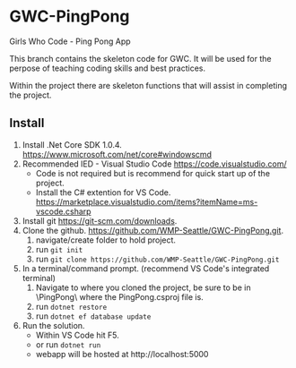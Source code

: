 # GWC-PingPong
Girls Who Code - Ping Pong App

This branch contains the skeleton code for GWC.
It will be used for the perpose of teaching coding skills and best practices.

Within the project there are skeleton functions that will assist in completing the project.

## Install

1. Install .Net Core SDK 1.0.4. https://www.microsoft.com/net/core#windowscmd
2. Recommended IED - Visual Studio Code https://code.visualstudio.com/
    - Code is not required but is recommend for quick start up of the project.
    - Install the C# extention for VS Code. https://marketplace.visualstudio.com/items?itemName=ms-vscode.csharp
3. Install git https://git-scm.com/downloads.
4. Clone the github. https://github.com/WMP-Seattle/GWC-PingPong.git.
    1. navigate/create folder to hold project.
    2. run `git init`
    3. run `git clone https://github.com/WMP-Seattle/GWC-PingPong.git`
5. In a terminal/command prompt. (recommend VS Code's integrated terminal)
    1. Navigate to where you cloned the project, be sure to be in \PingPong\ where the PingPong.csproj file is.
    2. run `dotnet restore`
    3. run `dotnet ef database update`
6. Run the solution.
    - Within VS Code hit F5.
    - or run `dotnet run`
    - webapp will be hosted at http://localhost:5000